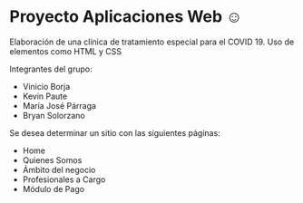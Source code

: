 # Proyecto Aplicaciones Web ☺
Elaboración de una clínica de tratamiento especial para el COVID 19.
Uso de elementos como HTML y CSS

Integrantes del grupo:
- Vinicio Borja
- Kevin Paute
- María José Párraga
- Bryan Solorzano 

Se desea determinar un sitio con las siguientes páginas:
* Home
* Quienes Somos
* Ámbito del negocio
* Profesionales a Cargo
* Módulo de Pago
